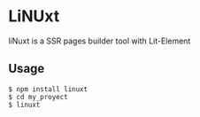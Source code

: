 # LiNUxt

liNuxt is a SSR pages builder tool with Lit-Element

## Usage

```
$ npm install linuxt
$ cd my_proyect
$ linuxt
```